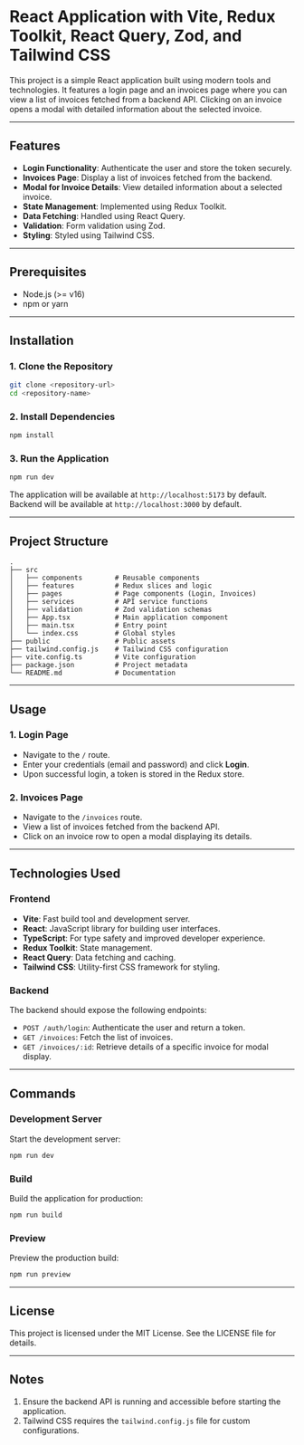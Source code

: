 # React Application with Vite, Redux Toolkit, React Query, Zod, and Tailwind CSS

This project is a simple React application built using modern tools and technologies. It features a login page and an invoices page where you can view a list of invoices fetched from a backend API. Clicking on an invoice opens a modal with detailed information about the selected invoice.

---

## Features

- **Login Functionality**: Authenticate the user and store the token securely.
- **Invoices Page**: Display a list of invoices fetched from the backend.
- **Modal for Invoice Details**: View detailed information about a selected invoice.
- **State Management**: Implemented using Redux Toolkit.
- **Data Fetching**: Handled using React Query.
- **Validation**: Form validation using Zod.
- **Styling**: Styled using Tailwind CSS.

---

## Prerequisites

- Node.js (>= v16)
- npm or yarn

---

## Installation

### 1. Clone the Repository

```bash
git clone <repository-url>
cd <repository-name>
```

### 2. Install Dependencies

```bash
npm install
```

### 3. Run the Application

```bash
npm run dev
```

The application will be available at `http://localhost:5173` by default.
Backend will be available at `http://localhost:3000` by default.

---

## Project Structure

```plaintext
.
├── src
│   ├── components        # Reusable components
│   ├── features          # Redux slices and logic
│   ├── pages             # Page components (Login, Invoices)
│   ├── services          # API service functions
│   ├── validation        # Zod validation schemas
│   ├── App.tsx           # Main application component
│   ├── main.tsx          # Entry point
│   └── index.css         # Global styles
├── public                # Public assets
├── tailwind.config.js    # Tailwind CSS configuration
├── vite.config.ts        # Vite configuration
├── package.json          # Project metadata
└── README.md             # Documentation
```

---

## Usage

### 1. Login Page

- Navigate to the `/` route.
- Enter your credentials (email and password) and click **Login**.
- Upon successful login, a token is stored in the Redux store.

### 2. Invoices Page

- Navigate to the `/invoices` route.
- View a list of invoices fetched from the backend API.
- Click on an invoice row to open a modal displaying its details.

---

## Technologies Used

### Frontend

- **Vite**: Fast build tool and development server.
- **React**: JavaScript library for building user interfaces.
- **TypeScript**: For type safety and improved developer experience.
- **Redux Toolkit**: State management.
- **React Query**: Data fetching and caching.
- **Tailwind CSS**: Utility-first CSS framework for styling.

### Backend

The backend should expose the following endpoints:

- `POST /auth/login`: Authenticate the user and return a token.
- `GET /invoices`: Fetch the list of invoices.
- `GET /invoices/:id`: Retrieve details of a specific invoice for modal display.

---

## Commands

### Development Server

Start the development server:

```bash
npm run dev
```

### Build

Build the application for production:

```bash
npm run build
```

### Preview

Preview the production build:

```bash
npm run preview
```

---

## License

This project is licensed under the MIT License. See the LICENSE file for details.

---

## Notes

1. Ensure the backend API is running and accessible before starting the application.
2. Tailwind CSS requires the `tailwind.config.js` file for custom configurations.
